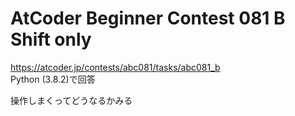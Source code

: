 # AtCoder Beginner Contest 081 B Shift only  
https://atcoder.jp/contests/abc081/tasks/abc081_b  
Python (3.8.2)で回答  

操作しまくってどうなるかみる

